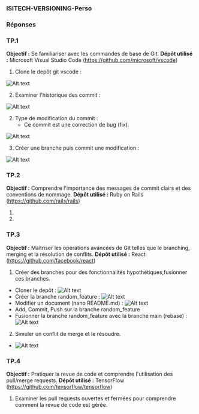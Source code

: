 ### ISITECH-VERSIONING-Perso

### Réponses 

### TP.1 

**Objectif :** Se familiariser avec les commandes de base de Git.
**Dépôt utilisé :** Microsoft Visual Studio Code (https://github.com/microsoft/vscode)

1. Clone le depôt git vscode :

![Alt text](clone_repo_vscode.png)

2. Examiner l'historique des commit :

![Alt text](histo_commit_repo_vscode.png)

2. Type de modification du commit :
    - Ce commit est une correction de bug (fix).

![Alt text](type_commit_repo_vscode.png)

3. Créer une branche puis commit une modification :

![Alt text](branch_commit_in_repo_vscode.png)

### TP.2

**Objectif :** Comprendre l'importance des messages de commit clairs et des conventions de nommage.
**Dépôt utilisé :** Ruby on Rails (https://github.com/rails/rails)

1. 

2. 

### TP.3 

**Objectif :** Maîtriser les opérations avancées de Git telles que le branching, merging et la résolution de conflits.
**Dépôt utilisé :** React (https://github.com/facebook/react)

1. Créer des branches pour des fonctionnalités hypothétiques,fusionner ces branches.

- Cloner le depôt :
![Alt text](clone_react.png)
- Créer la branche random_feature :
![Alt text](branch_react.png)
- Modifier un document (nano README.md) : 
![Alt text](edite_readme.png)
- Add, Commit, Push sur la branche random_feature
- Fusionner la branche random_feature avec la branche main (rebase) :
![Alt text](fusion_branch.png)

2. Simuler un conflit de merge et le résoudre.

- ![Alt text](conflit.png)

### TP.4

**Objectif :** Pratiquer la revue de code et comprendre l'utilisation des pull/merge requests.
**Dépôt utilisé :** TensorFlow (https://github.com/tensorflow/tensorflow)

1. Examiner les pull requests ouvertes et fermées pour comprendre comment la revue de code est gérée.